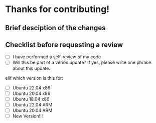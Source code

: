 # Thanks for contributing!

## Brief desciption of the changes

## Checklist before requesting a review
- [ ] I have performed a self-review of my code
- [ ] Will this be part of a verion update? If yes, please write one phrase about this update.

elif which version is this for:
- [ ] Ubuntu 22.04 x86
- [ ] Ubuntu 20.04 x86
- [ ] Ubuntu 18.04 x86
- [ ] Ubuntu 22.04 ARM
- [ ] Ubuntu 20.04 ARM
- [ ] New Version!!!
